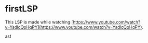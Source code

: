 # firstLSP

This LSP is made while watching [https://www.youtube.com/watch?v=YsdlcQoHqPY](https://www.youtube.com/watch?v=YsdlcQoHqPY).

asf
